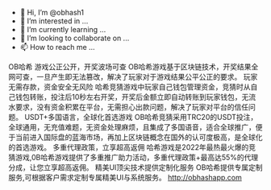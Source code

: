 - 👋 Hi, I’m @obhash1
- 👀 I’m interested in ...
- 🌱 I’m currently learning ...
- 💞️ I’m looking to collaborate on ...
- 📫 How to reach me ...

<!---
obhash1/obhash1 is a ✨ special ✨ repository because its `README.md` (this file) appears on your GitHub profile.
You can click the Preview link to take a look at your changes.
--->
OB哈希
游戏公正公开，开奖波场可查
OB哈希游戏基于区块链技术，开奖结果全网可查，一旦产生即无法篡改，解决了玩家对于游戏结果公平公正的要求。
玩家无需存款，资金安全无风险
哈希竞猜游戏中玩家自己钱包管理资金，竞猜时从自己钱包转账，投注后10秒左右开奖，开奖后金额立即自动转账到玩家钱包，无流水要求，没有资金积累在平台，无需担心出款问题，解决了玩家对平台的信任问题。
USDT+多国语言，全球化首选游戏
OB哈希竞猜采用TRC20的USDT投注，全球通用，无充值难题，无资金处理麻烦，且集成了多国语音，适合全球推广，便于当前进入国际盘的蓝海市场，再加上区块链概念在国外的认可度极高，是全球化的首选游戏。
多重代理政策，立享超高返佣
哈希游戏是2022年最热最火爆的竞猜游戏,0B哈希游戏提供了多重推广助力活动，多重代理政策+最高达55%的代理分成，让您立享超高返佣。
精美UI顶尖技术提供定制化服务
OB哈希提供专属定制服务,可根据客户需求定制专属精美UI与系统服务。
http://obhashapp.com
